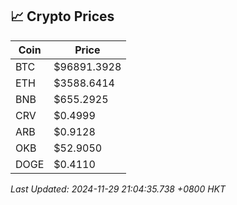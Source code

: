 ## 📈 Crypto Prices

| Coin | Price |
| ---- | ----- |
| BTC | $96891.3928 |
| ETH | $3588.6414 |
| BNB | $655.2925 |
| CRV | $0.4999 |
| ARB | $0.9128 |
| OKB | $52.9050 |
| DOGE | $0.4110 |

_Last Updated: 2024-11-29 21:04:35.738 +0800 HKT_